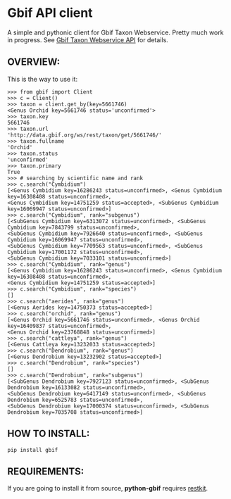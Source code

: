 Gbif API client
===============

A simple and pythonic client for Gbif Taxon Webservice. Pretty much work in progress.
See [Gbif Taxon Webservice API](http://data.gbif.org/ws/rest/taxon) for details.


OVERVIEW:
---------

This is the way to use it:

    >>> from gbif import Client
    >>> c = Client()
    >>> taxon = client.get_by(key=5661746)
    <Genus Orchid key=5661746 status='unconfirmed'>
    >>> taxon.key
    5661746
    >>> taxon.url
    'http://data.gbif.org/ws/rest/taxon/get/5661746/'
    >>> taxon.fullname
    'Orchid'
    >>> taxon.status
    'unconfirmed'
    >>> taxon.primary
    True
    >>> # searching by scientific name and rank
    >>> c.search("Cymbidium")
    [<Genus Cymbidium key=16286243 status=unconfirmed>, <Genus Cymbidium key=16308408 status=unconfirmed>,
    <Genus Cymbidium key=14751259 status=accepted>, <SubGenus Cymbidium key=16069947 status=unconfirmed>]
    >>> c.search("Cymbidium", rank="subgenus")
    [<SubGenus Cymbidium key=6313072 status=unconfirmed>, <SubGenus Cymbidium key=7843799 status=unconfirmed>,
    <SubGenus Cymbidium key=7926640 status=unconfirmed>, <SubGenus Cymbidium key=16069947 status=unconfirmed>,
    <SubGenus Cymbidium key=7709563 status=unconfirmed>, <SubGenus Cymbidium key=17001172 status=unconfirmed>, 
    <SubGenus Cymbidium key=7033101 status=unconfirmed>]
    >>> c.search("Cymbidium", rank="genus")
    [<Genus Cymbidium key=16286243 status=unconfirmed>, <Genus Cymbidium key=16308408 status=unconfirmed>,
    <Genus Cymbidium key=14751259 status=accepted>]
    >>> c.search("Cymbidium", rank="species")
    []
    >>> c.search("aerides", rank="genus")
    [<Genus Aerides key=14750373 status=accepted>]
    >>> c.search("orchid", rank="genus")
    [<Genus Orchid key=5661746 status=unconfirmed>, <Genus Orchid key=16409837 status=unconfirmed>,
    <Genus Orchid key=23768848 status=unconfirmed>]
    >>> c.search("cattleya", rank="genus")
    [<Genus Cattleya key=13232033 status=accepted>]
    >>> c.search("Dendrobium", rank="genus")
    [<Genus Dendrobium key=13232902 status=accepted>]
    >>> c.search("Dendrobium", rank="species")
    []
    >>> c.search("Dendrobium", rank="subgenus")
    [<SubGenus Dendrobium key=7927123 status=unconfirmed>, <SubGenus Dendrobium key=16133082 status=unconfirmed>, 
    <SubGenus Dendrobium key=6417149 status=unconfirmed>, <SubGenus Dendrobium key=6525783 status=unconfirmed>, 
    <SubGenus Dendrobium key=17000374 status=unconfirmed>, <SubGenus Dendrobium key=7035708 status=unconfirmed>]


HOW TO INSTALL:
---------------

    pip install gbif


REQUIREMENTS:
-------------

If you are going to install it from source, **python-gbif** requires [restkit](http://benoitc.github.com/restkit/).
